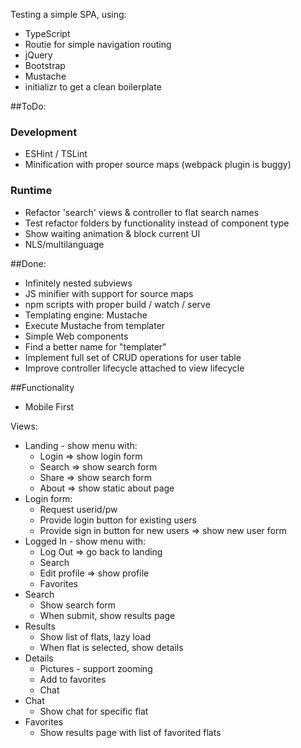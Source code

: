 Testing a simple SPA, using:
- TypeScript
- Routie for simple navigation routing
- jQuery
- Bootstrap
- Mustache
- initializr to get a clean boilerplate

##ToDo:
### Development
- ESHint / TSLint
- Minification with proper source maps (webpack plugin is buggy)

### Runtime
- Refactor 'search' views & controller to flat search names
- Test refactor folders by functionality instead of component type 
- Show waiting animation & block current UI
- NLS/multilanguage

##Done:
- Infinitely nested subviews
- JS minifier with support for source maps
- npm scripts with proper build / watch / serve
- Templating engine: Mustache
- Execute Mustache from templater
- Simple Web components
- Find a better name for "templater"
- Implement full set of CRUD operations for user table
- Improve controller lifecycle attached to view lifecycle

##Functionality

- Mobile First

Views:
- Landing - show menu with:
	- Login => show login form
	- Search => show search form
	- Share => show search form
	- About => show static about page
- Login form:
	- Request userid/pw
	- Provide login button for existing users
	- Provide sign in button for new users => show new user form
- Logged In - show menu with:
	- Log Out => go back to landing
	- Search
	- Edit profile => show profile
	- Favorites
- Search
	- Show search form
	- When submit, show results page
- Results
	- Show list of flats, lazy load
	- When flat is selected, show details
- Details
	- Pictures - support zooming
	- Add to favorites
	- Chat
- Chat
	- Show chat for specific flat
- Favorites
	- Show results page with list of favorited flats
